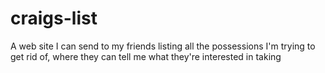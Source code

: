 # craigs-list
A web site I can send to my friends listing all the possessions I'm trying to get rid of, where they can tell me what they're interested in taking
